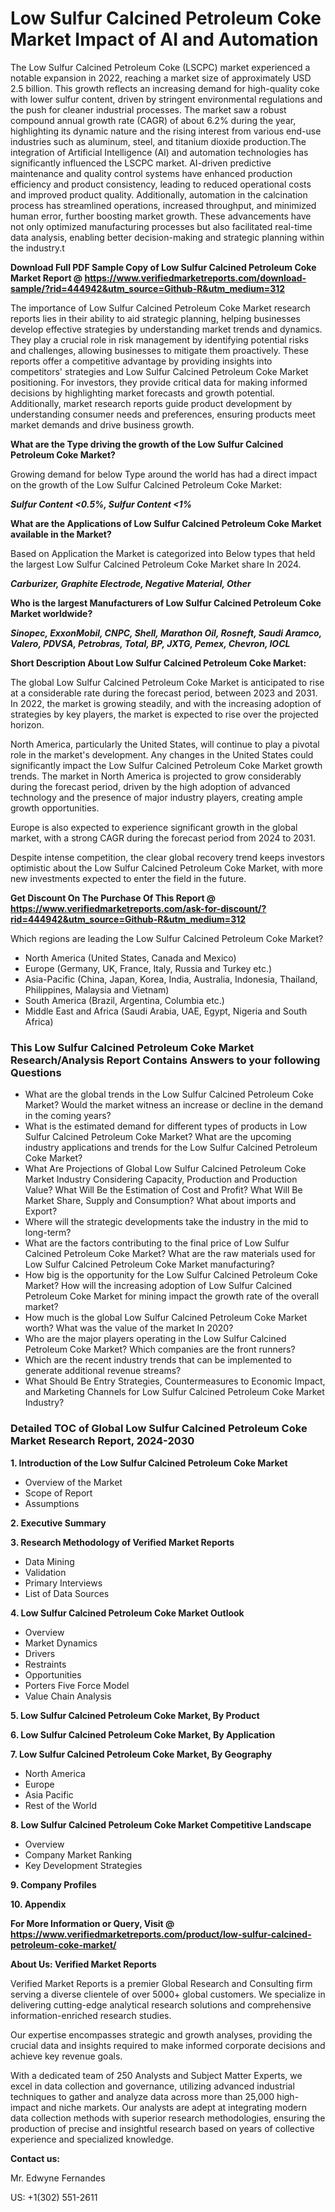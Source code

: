 <meta name="title" content="Global Low Sulfur Calcined Petroleum Coke Market Impact of AI and Automation"><meta name="description" content="The Low Sulfur Calcined Petroleum Coke (LSCPC) market experienced a notable expansion in 2022, reaching a market size of approximately USD 2.5 billion. This growth reflec"><meta name="title" content="Low Sulfur Calcined Petroleum Coke Market Size, Share, Scope, Trends, Growth, Opportunities, Analysis, Forecast"><h1>Low Sulfur Calcined Petroleum Coke Market Impact of AI and Automation</h1>The Low Sulfur Calcined Petroleum Coke (LSCPC) market experienced a notable expansion in 2022, reaching a market size of approximately USD 2.5 billion. This growth reflects an increasing demand for high-quality coke with lower sulfur content, driven by stringent environmental regulations and the push for cleaner industrial processes. The market saw a robust compound annual growth rate (CAGR) of about 6.2% during the year, highlighting its dynamic nature and the rising interest from various end-use industries such as aluminum, steel, and titanium dioxide production.The integration of Artificial Intelligence (AI) and automation technologies has significantly influenced the LSCPC market. AI-driven predictive maintenance and quality control systems have enhanced production efficiency and product consistency, leading to reduced operational costs and improved product quality. Additionally, automation in the calcination process has streamlined operations, increased throughput, and minimized human error, further boosting market growth. These advancements have not only optimized manufacturing processes but also facilitated real-time data analysis, enabling better decision-making and strategic planning within the industry.t</p><p id="" class=""><strong>Download Full PDF Sample Copy of Low Sulfur Calcined Petroleum Coke Market Report @ <a href="https://www.verifiedmarketreports.com/download-sample/?rid=444942&utm_source=Github-R&utm_medium=312" target="_blank">https://www.verifiedmarketreports.com/download-sample/?rid=444942&utm_source=Github-R&utm_medium=312</a></strong></p><p>The importance of&nbsp;Low Sulfur Calcined Petroleum Coke Market research reports lies in their ability to aid strategic planning, helping businesses develop effective strategies by understanding market trends and dynamics. They play a crucial role in risk management by identifying potential risks and challenges, allowing businesses to mitigate them proactively. These reports offer a competitive advantage by providing insights into competitors' strategies and Low Sulfur Calcined Petroleum Coke Market positioning. For investors, they provide critical data for making informed decisions by highlighting market forecasts and growth potential. Additionally, market research reports guide product development by understanding consumer needs and preferences, ensuring products meet market demands and drive business growth.</p><p><strong>What are the&nbsp;Type driving the growth of the Low Sulfur Calcined Petroleum Coke Market?</strong></p><p id="" class="">Growing demand for below Type around the world has had a direct impact on the growth of the Low Sulfur Calcined Petroleum Coke Market:</p><em><strong>Sulfur Content <0.5%, Sulfur Content <1%</strong></em></p><strong>What are the&nbsp;Applications&nbsp;of Low Sulfur Calcined Petroleum Coke Market available in the Market?</strong></p><p id="" class="">Based on Application the Market is categorized into Below types that held the largest Low Sulfur Calcined Petroleum Coke Market share In 2024.</p><em><strong>Carburizer, Graphite Electrode, Negative Material, Other</strong></em></p><strong>Who is the largest Manufacturers of Low Sulfur Calcined Petroleum Coke Market worldwide?</strong></p><p><em><strong>Sinopec, ExxonMobil, CNPC, Shell, Marathon Oil, Rosneft, Saudi Aramco, Valero, PDVSA, Petrobras, Total, BP, JXTG, Pemex, Chevron, IOCL</strong></em></p><p id="" class=""><strong>Short Description About Low Sulfur Calcined Petroleum Coke Market:</strong></p><p>The global Low Sulfur Calcined Petroleum Coke Market is anticipated to rise at a considerable rate during the forecast period, between 2023 and 2031. In 2022, the market is growing steadily, and with the increasing adoption of strategies by key players, the market is expected to rise over the projected horizon.</p><p>North America, particularly the United States, will continue to play a pivotal role in the market's development. Any changes in the United States could significantly impact the Low Sulfur Calcined Petroleum Coke Market growth trends. The market in North America is projected to grow considerably during the forecast period, driven by the high adoption of advanced technology and the presence of major industry players, creating ample growth opportunities.</p><p>Europe is also expected to experience significant growth in the global market, with a strong CAGR during the forecast period from 2024 to 2031.</p><p>Despite intense competition, the clear global recovery trend keeps investors optimistic about the Low Sulfur Calcined Petroleum Coke Market, with more new investments expected to enter the field in the future.</p><p id="" class=""><strong>Get Discount On The Purchase Of This Report @ <a href="https://www.verifiedmarketreports.com/ask-for-discount/?rid=444942&utm_source=Github-R&utm_medium=312" target="_blank">https://www.verifiedmarketreports.com/ask-for-discount/?rid=444942&utm_source=Github-R&utm_medium=312</a></strong></p>Which regions are leading the Low Sulfur Calcined Petroleum Coke Market?</p><ul><li>North America (United States, Canada and Mexico)</li><li>Europe (Germany, UK, France, Italy, Russia and Turkey etc.)</li><li>Asia-Pacific (China, Japan, Korea, India, Australia, Indonesia, Thailand, Philippines, Malaysia and Vietnam)</li><li>South America (Brazil, Argentina, Columbia etc.)</li><li>Middle East and Africa (Saudi Arabia, UAE, Egypt, Nigeria and South Africa)</li></ul><h3 id="" class="">This Low Sulfur Calcined Petroleum Coke Market Research/Analysis Report Contains Answers to your following Questions</h3><ul><li>What are the global trends in the Low Sulfur Calcined Petroleum Coke Market? Would the market witness an increase or decline in the demand in the coming years?</li><li>What is the estimated demand for different types of products in Low Sulfur Calcined Petroleum Coke Market? What are the upcoming industry applications and trends for the Low Sulfur Calcined Petroleum Coke Market?</li><li>What Are Projections of Global Low Sulfur Calcined Petroleum Coke Market Industry Considering Capacity, Production and Production Value? What Will Be the Estimation of Cost and Profit? What Will Be Market Share, Supply and Consumption? What about imports and Export?</li><li>Where will the strategic developments take the industry in the mid to long-term?</li><li>What are the factors contributing to the final price of Low Sulfur Calcined Petroleum Coke Market? What are the raw materials used for Low Sulfur Calcined Petroleum Coke Market manufacturing?</li><li>How big is the opportunity for the Low Sulfur Calcined Petroleum Coke Market? How will the increasing adoption of Low Sulfur Calcined Petroleum Coke Market for mining impact the growth rate of the overall market?</li><li>How much is the global Low Sulfur Calcined Petroleum Coke Market worth? What was the value of the market In 2020?</li><li>Who are the major players operating in the Low Sulfur Calcined Petroleum Coke Market? Which companies are the front runners?</li><li>Which are the recent industry trends that can be implemented to generate additional revenue streams?</li><li>What Should Be Entry Strategies, Countermeasures to Economic Impact, and Marketing Channels for Low Sulfur Calcined Petroleum Coke Market Industry?</li></ul><h3 id="" class="">Detailed TOC of Global Low Sulfur Calcined Petroleum Coke Market Research Report, 2024-2030</h3><p id="" class=""><strong>1. Introduction of the Low Sulfur Calcined Petroleum Coke Market</strong></p><ul><li>Overview of the Market</li><li>Scope of Report</li><li>Assumptions</li></ul><p id="" class=""><strong>2. Executive Summary</strong></p><p id="" class=""><strong>3. Research Methodology of Verified Market Reports</strong></p><ul><li>Data Mining</li><li>Validation</li><li>Primary Interviews</li><li>List of Data Sources</li></ul><p id="" class=""><strong>4. Low Sulfur Calcined Petroleum Coke Market Outlook</strong></p><ul><li>Overview</li><li>Market Dynamics</li><li>Drivers</li><li>Restraints</li><li>Opportunities</li><li>Porters Five Force Model</li><li>Value Chain Analysis</li></ul><p id="" class=""><strong>5. Low Sulfur Calcined Petroleum Coke Market, By Product</strong></p><p id="" class=""><strong>6. Low Sulfur Calcined Petroleum Coke Market, By Application</strong></p><p id="" class=""><strong>7. Low Sulfur Calcined Petroleum Coke Market, By Geography</strong></p><ul><li>North America</li><li>Europe</li><li>Asia Pacific</li><li>Rest of the World</li></ul><p id="" class=""><strong>8. Low Sulfur Calcined Petroleum Coke Market Competitive Landscape</strong></p><ul><li>Overview</li><li>Company Market Ranking</li><li>Key Development Strategies</li></ul><p id="" class=""><strong>9. Company Profiles</strong></p><p id="" class=""><strong>10. Appendix</strong></p><p id="" class=""><strong>For More Information or Query, Visit @ <a href="https://www.verifiedmarketreports.com/product/low-sulfur-calcined-petroleum-coke-market/" target="_blank">https://www.verifiedmarketreports.com/product/low-sulfur-calcined-petroleum-coke-market/</a></strong></p><p id="" class=""><strong>About Us: Verified Market Reports</strong></p><p id="" class="">Verified Market Reports is a premier Global Research and Consulting firm serving a diverse clientele of over 5000+ global customers. We specialize in delivering cutting-edge analytical research solutions and comprehensive information-enriched research studies.</p><p id="" class="">Our expertise encompasses strategic and growth analyses, providing the crucial data and insights required to make informed corporate decisions and achieve key revenue goals.</p><p id="" class="">With a dedicated team of 250 Analysts and Subject Matter Experts, we excel in data collection and governance, utilizing advanced industrial techniques to gather and analyze data across more than 25,000 high-impact and niche markets. Our analysts are adept at integrating modern data collection methods with superior research methodologies, ensuring the production of precise and insightful research based on years of collective experience and specialized knowledge.</p><p id="" class=""><strong>Contact us:</strong></p><p id="" class="">Mr. Edwyne Fernandes</p><p id="" class="">US: +1(302) 551-2611</p>